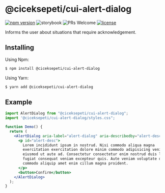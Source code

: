 # @ciceksepeti/cui-alert-dialog

[![npm version](https://img.shields.io/npm/v/@ciceksepeti/cui-alert-dialog.svg?style=flat)](https://www.npmjs.com/package/@ciceksepeti/cui-alert-dialog) ![storybook](https://shields.io/badge/storybook-white?logo=storybook&style=flat) ![PRs Welcome](https://img.shields.io/badge/PRs-welcome-brightgreen.svg) [![license](https://img.shields.io/badge/license-MIT-blue.svg)](https://github.com/ciceksepetitech/cactus-ui/blob/HEAD/LICENSE)

Informs the user about situations that require acknowledgement.

## Installing
Using Npm:
```bash
$ npm install @ciceksepeti/cui-alert-dialog
```
Using Yarn:
```bash
$ yarn add @ciceksepeti/cui-alert-dialog
```

## Example

```jsx
import AlertDialog from "@ciceksepeti/cui-alert-dialog";
import '@ciceksepeti/cui-alert-dialog/styles.css";

function Demo() {
  return (
    <AlertDialog aria-label="alert-dialog" aria-describedby="alert-desc">
      <p id="alert-desc">
        Lorem incididunt ipsum in nostrud. Nisi commodo aliqua magna
        exercitation exercitation dolore minim commodo adipisicing veniam
        eiusmod ut aute ad. Consectetur consectetur enim nostrud duis laboris ex
        fugiat consequat veniam excepteur quis. Aute veniam voluptate deserunt
        commodo aliquip amet enim cillum magna proident.
      </p>
      <button>Confirm</button>
    </AlertDialog>
  );
}

```
